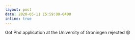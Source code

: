 ```yaml
---
layout: post
date: 2020-05-11 15:59:00-0400
inline: true
---
```


Got Phd application at the University of Groningen rejected :smile:
